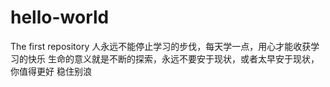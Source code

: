 # hello-world
The first repository
  人永远不能停止学习的步伐，每天学一点，用心才能收获学习的快乐
生命的意义就是不断的探索，永远不要安于现状，或者太早安于现状，你值得更好
稳住别浪
